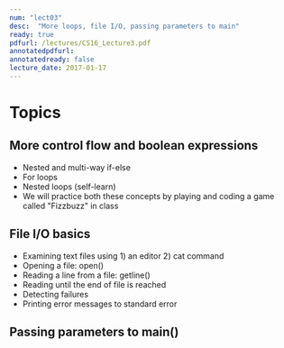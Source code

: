 ```yaml
---
num: "lect03"
desc:  "More loops, file I/O, passing parameters to main"
ready: true
pdfurl: /lectures/CS16_Lecture3.pdf
annotatedpdfurl: 
annotatedready: false
lecture_date: 2017-01-17
---
```


# Topics

## More control flow and boolean expressions
* Nested and multi-way if-else 
* For loops
* Nested loops (self-learn)  
* We will practice both these concepts by playing and coding a game called "Fizzbuzz" in class



## File I/O basics
* Examining text files using 1) an editor 2) cat command 
* Opening a file: open()
* Reading a line from a file: getline()
* Reading until the end of file is reached
* Detecting failures
* Printing error messages to standard error

## Passing parameters to main()

